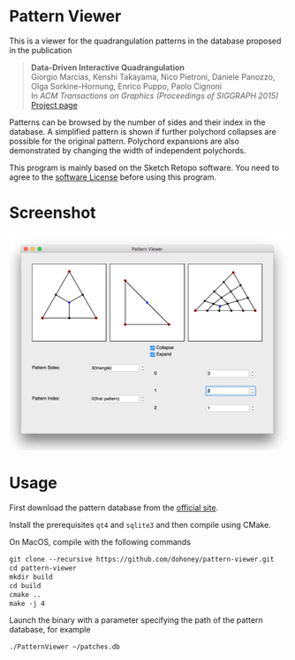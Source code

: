# Pattern Viewer
This is a viewer for the quadrangulation patterns in the database proposed in the publication

> **Data-Driven Interactive Quadrangulation**<br/>
> Giorgio Marcias, Kenshi Takayama, Nico Pietroni, Daniele Panozzo, Olga Sorkine-Hornung, Enrico Puppo, Paolo Cignoni<br/>
> In *ACM Transactions on Graphics (Proceedings of SIGGRAPH 2015)*<br/>
> [Project page](http://igl.ethz.ch/projects/ddq/)

Patterns can be browsed by the number of sides and their index in the database. A simplified pattern is shown if further polychord collapses are possible for the original pattern. Polychord expansions are also demonstrated by changing the width of independent polychords.

This program is mainly based on the Sketch Retopo software. You need to agree to the [software License](http://igl.ethz.ch/projects/sketch-retopo/sketch-retopo-license.html) before using this program.

# Screenshot
![screenshot](https://github.com/dohoney/pattern-viewer/raw/master/resources/screenshot.png)


# Usage
First download the pattern database from the [official site](http://igl.ethz.ch/projects/ddq/).

Install the prerequisites ``qt4`` and ``sqlite3`` and then compile using CMake.

On MacOS, compile with the following commands

	git clone --recursive https://github.com/dohoney/pattern-viewer.git
	cd pattern-viewer
	mkdir build
	cd build
	cmake ..
	make -j 4

Launch the binary with a parameter specifying the path of the pattern database, for example

	./PatternViewer ~/patches.db


